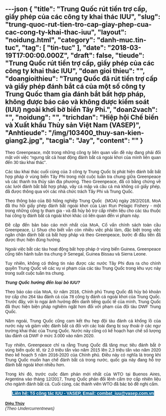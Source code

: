 ---json
{
    "title": "Trung Quốc rút tiền trợ cấp, giấy phép của các công ty khai thác IUU",
    "slug": "trung-quoc-rut-tien-tro-cap-giay-phep-cua-cac-cong-ty-khai-thac-iuu",
    "layout": "noidung.html",
    "category": "danh-muc.tin-tuc",
    "tag": [
        "tin-tuc"
    ],
    "date": "2018-03-19T17:00:00.000Z",
    "draft": false,
    "tieude": "Trung Quốc rút tiền trợ cấp, giấy phép của các công ty khai thác IUU",
    "doan gioi thieu": "",
    "doangioithieu": "Trung Quốc đã rút tiền trợ cấp và giấy phép đánh bắt cá của một số công ty Trung Quốc tham gia đánh bắt bất hợp pháp, không được báo cáo và không được kiểm soát (IUU) ngoài khơi bờ biển Tây Phi.",
    "doan2vach": "",
    "noidung": "",
    "trichdan": "Hiệp hội Chế biến và Xuất khẩu Thủy sản Việt Nam (VASEP)",
    "Anhtieude": "/img/103400_thuy-san-kien-giang2.jpg",
    "tacgia": "Jay",
    "__content__": ""
}
---
<div style="text-align:start">
<div style="text-align:justify">
<p><span style="font-size:14px"><span style="color:#1b1b1b"><span style="font-family:Arial"><span style="background-color:#ffffff">Theo Greenpeace, một trong những c&ocirc;ng ty li&ecirc;n quan vấn đề n&agrave;y đang phải đối mặt với việc &quot;ngưng tất cả hoạt động đ&aacute;nh bắt c&aacute; ngo&agrave;i khơi của m&igrave;nh li&ecirc;n quan đến 30 t&agrave;u khai th&aacute;c&quot;.</span></span></span></span></p>

<p><span style="font-size:14px"><span style="color:#1b1b1b"><span style="font-family:Arial"><span style="background-color:#ffffff">C&aacute;c t&agrave;u khai th&aacute;c cuối c&ugrave;ng của 3 c&ocirc;ng ty Trung Quốc bị ph&aacute;t hiện đ&aacute;nh bắt bất hợp ph&aacute;p ở v&ugrave;ng biển T&acirc;y Phi trong một cuộc tuần tra chung giữa Greenpeace v&agrave; c&aacute;c thanh tra thủy sản địa phương. Theo Greenpeace, đ&atilde; c&oacute; bằng chứng về c&aacute;c lưới đ&aacute;nh bắt bất hợp ph&aacute;p, v&acirc;y c&aacute; mập v&agrave; c&acirc;u c&aacute; m&agrave; kh&ocirc;ng c&oacute; giấy ph&eacute;p, đ&atilde; được th&ocirc;ng qua với c&aacute;c nh&agrave; chức tr&aacute;ch T&acirc;y Phi v&agrave; Trung Quốc.</span></span></span></span></p>

<p><span style="font-size:14px"><span style="color:#1b1b1b"><span style="font-family:Arial"><span style="background-color:#ffffff">Theo th&ocirc;ng b&aacute;o của Bộ N&ocirc;ng nghiệp Trung Quốc&nbsp; (MOA) ng&agrave;y 28/2/2018, MoA đ&atilde; thu hồi giấy ph&eacute;p đ&aacute;nh bắt ngo&agrave;i khơi của Lian Run Pelagic Fishery - một trong những c&ocirc;ng ty tham gia - v&agrave; đ&atilde; hủy bỏ trợ cấp nhi&ecirc;n liệu cho c&aacute;c t&agrave;u thuộc hai c&ocirc;ng ty đ&aacute;nh bắt c&aacute; ngo&agrave;i khơi kh&aacute;c c&oacute; li&ecirc;n quan đến vi phạm n&agrave;y.</span></span></span></span></p>

<p><span style="font-size:14px"><span style="color:#1b1b1b"><span style="font-family:Arial"><span style="background-color:#ffffff">Đề cập đến bản b&aacute;o c&aacute;o mới nhất của MoA, Cố vấn ch&iacute;nh s&aacute;ch to&agrave;n cầu Greenpeace, Li Shuo cho biết vẫn c&ograve;n nhiều việc phải l&agrave;m, đặc biệt trong việc ngăn chặn đ&aacute;nh bắt c&aacute; bất hợp ph&aacute;p v&agrave; theo Greenpeace, bước đi đầu ti&ecirc;n đ&atilde; được thực hiện đ&uacute;ng hướng.</span></span></span></span></p>

<p><span style="font-size:14px"><span style="color:#1b1b1b"><span style="font-family:Arial"><span style="background-color:#ffffff">Ngo&agrave;i việc bắt c&aacute;c t&agrave;u hoạt động bất hợp ph&aacute;p ở v&ugrave;ng biển Guinea, Greenpeace cũng tiến h&agrave;nh tuần tra chung ở Senegal, Guinea Bissau v&agrave; Sierra Leone.</span></span></span></span></p>

<p><span style="font-size:14px"><span style="color:#1b1b1b"><span style="font-family:Arial"><span style="background-color:#ffffff">Tuy nhi&ecirc;n, kh&ocirc;ng c&oacute; th&ocirc;ng tin n&agrave;o được c&aacute;c nước T&acirc;y Phi đưa ra cho ch&iacute;nh quyền Trung Quốc về c&aacute;c vụ vi phạm của c&aacute;c t&agrave;u Trung Quốc trong khu vực n&agrave;y trong suốt cuộc tuần tra chung.</span></span></span></span></p>

<p><span style="font-size:14px"><span style="color:#1b1b1b"><span style="font-family:Arial"><span style="background-color:#ffffff"><strong><em>Trung Quốc hướng đến loại bỏ IUU?</em></strong></span></span></span></span></p>

<p><span style="font-size:14px"><span style="color:#1b1b1b"><span style="font-family:Arial"><span style="background-color:#ffffff">Theo b&aacute;o c&aacute;o của MoA, từ năm 2016, Ch&iacute;nh phủ Trung Quốc đ&atilde; hủy bỏ khoản trợ cấp cho 264 t&agrave;u đ&aacute;nh c&aacute; của 78 c&ocirc;ng ty đ&aacute;nh c&aacute; ngo&agrave;i khơi của Trung Quốc. Trước đ&acirc;y, với lo ngại ảnh hưởng đến danh tiếng quốc tế của m&igrave;nh, Trung Quốc đ&atilde; thực hiện biện ph&aacute;p nghi&ecirc;m ngặt hơn đối với phạm của đội t&agrave;u DWF Trung Quốc.</span></span></span></span></p>

<p><span style="font-size:14px"><span style="color:#1b1b1b"><span style="font-family:Arial"><span style="background-color:#ffffff">Năm ngo&aacute;i, Trung Quốc cũng cam kết thu hẹp đội t&agrave;u đ&aacute;nh c&aacute; khổng lồ của nước n&agrave;y v&agrave; giảm việc đ&aacute;nh bắt c&aacute; đối với c&aacute;c lo&agrave;i đang bị suy tho&aacute;i ở c&aacute;c ngư trường khai th&aacute;c của Trung Quốc. Nước n&agrave;y cũng c&oacute; kế hoạch hạn chế số lượng t&agrave;u đ&aacute;nh c&aacute; DWF ở mức 3.000 v&agrave;o năm 2020.</span></span></span></span></p>

<p><span style="font-size:14px"><span style="color:#1b1b1b"><span style="font-family:Arial"><span style="background-color:#ffffff">Tuy nhi&ecirc;n, Greenpeace chỉ ra rằng Trung Quốc đ&atilde; tăng mục ti&ecirc;u đ&aacute;nh bắt ở v&ugrave;ng biển quốc tế, từ 2,0 triệu tấn v&agrave;o năm 2015 l&ecirc;n 2,3 triệu tấn v&agrave;o năm 2020 theo kế hoạch 5 năm 2016-2020 của Ch&iacute;nh phủ. Điều n&agrave;y c&oacute; nghĩa l&agrave; trong khi Trung Quốc muốn hạn chế đ&aacute;nh bắt c&aacute; trong nước, quốc gia n&agrave;y đang hỗ trợ đ&aacute;nh bắt ngo&agrave;i khơi nhiều hơn.</span></span></span></span></p>

<p><span style="font-size:14px"><span style="color:#1b1b1b"><span style="font-family:Arial"><span style="background-color:#ffffff">Trong khi đ&oacute;, trước cuộc đ&agrave;m ph&aacute;n mới nhất của WTO tại Buenos Aires, Argentina v&agrave;o th&aacute;ng 12/2017, Trung Quốc phản đối lệnh cấm trợ cấp nhi&ecirc;n liệu cho ng&agrave;nh đ&aacute;nh bắt c&aacute;. Cuối c&ugrave;ng, c&aacute;c th&agrave;nh vi&ecirc;n WTO đ&atilde; b&aacute;c bỏ đề nghị cấm.</span></span></span></span></p>

<div style="text-align:center"><span style="font-size:14px"><span style="color:#1b1b1b"><span style="font-family:Arial"><span style="background-color:#ffffff"><span style="background-color:#116697"><span style="color:#ffffff"><strong><span style="font-family:Arial">Li&ecirc;n hệ: Tổ c&ocirc;ng t&aacute;c IUU - VASEP, Email: combat_iuu@vasep.com.vn</span></strong></span></span></span></span></span></span></div>
</div>
</div>

<div style="text-align:start">&nbsp;</div>

<div style="text-align:left"><span style="font-size:14px"><span style="color:#1b1b1b"><span style="font-family:Arial"><span style="background-color:#ffffff"><a class="TitleAuthor" href="http://vasep.com.vn/1368/Ban-Bien-Tap/BTV-Nguyen-Thi-Dieu-Thuy.htm" id="tooltip_TinAuthorNew1368" style="transition:color 0.3s ease-out; text-decoration:underline; font-style:normal; font-variant:normal; font-weight:bold; font-stretch:normal; font-size:13px; font-family:Arial; color:#1b1b1b; line-height:16px">Diệu Th&uacute;y</a></span></span></span></span></div>

<div style="text-align:left"><span style="font-size:14px"><span style="font-family:Arial"><span style="color:#252525"><em><span style="background-color:#ffffff">(Theo Undercurrentnews)</span></em></span></span></span></div>

